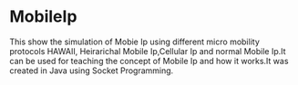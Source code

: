 # MobileIp
This show the simulation of Mobie Ip using different micro mobility protocols HAWAII, Heirarichal Mobile Ip,Cellular Ip and normal Mobile Ip.It can be used for teaching the concept of Mobile Ip and how it works.It was created in Java using Socket Programming.
